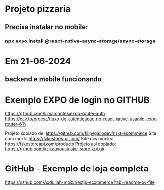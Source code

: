 # Projeto pizzaria

## Precisa instalar no mobile:

### npx expo install @react-native-async-storage/async-storage

# Em 21-06-2024

## backend e mobile funcionando

# Exemplo EXPO de login no GITHUB

https://github.com/lumamontes/expo-router-auth
https://dev.to/proesc/fluxo-de-autenticacao-no-react-native-usando-expo-router-61h

Projeto copiado de: https://github.com/filipegallodev/next-ecommerce
Site com mock: https://fakestoreapi.com/
Site dos mocks: https://fakestoreapi.com/products
Projeto api copiado: https://github.com/keikaavousi/fake-store-api.git

# GitHub - Exemplo de loja completa

https://github.com/Abdullah-moiz/nextjs-ecommerce?tab=readme-ov-file

